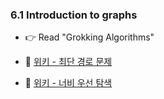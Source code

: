 ### 6.1 Introduction to graphs


- 👉 Read "Grokking Algorithms"


- 🍑 [위키 - 최단 경로 문제](https://ko.wikipedia.org/wiki/%EC%B5%9C%EB%8B%A8_%EA%B2%BD%EB%A1%9C_%EB%AC%B8%EC%A0%9C)
- 🍑 [위키 - 너비 우선 탐색](https://ko.wikipedia.org/wiki/%EB%84%88%EB%B9%84_%EC%9A%B0%EC%84%A0_%ED%83%90%EC%83%89)



